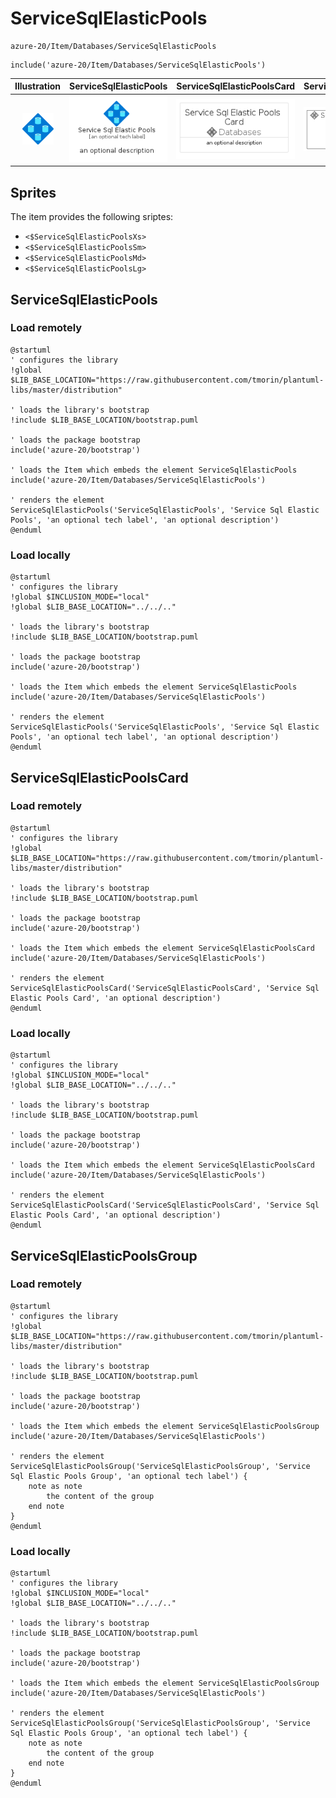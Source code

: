 # ServiceSqlElasticPools


```text
azure-20/Item/Databases/ServiceSqlElasticPools
```

```text
include('azure-20/Item/Databases/ServiceSqlElasticPools')
```



| Illustration | ServiceSqlElasticPools | ServiceSqlElasticPoolsCard | ServiceSqlElasticPoolsGroup |
| :---: | :---: | :---: | :---: |
| ![illustration for Illustration](../../../azure-20/Item/Databases/ServiceSqlElasticPools.png) | ![illustration for ServiceSqlElasticPools](../../../azure-20/Item/Databases/ServiceSqlElasticPools.Local.png) | ![illustration for ServiceSqlElasticPoolsCard](../../../azure-20/Item/Databases/ServiceSqlElasticPoolsCard.Local.png) | ![illustration for ServiceSqlElasticPoolsGroup](../../../azure-20/Item/Databases/ServiceSqlElasticPoolsGroup.Local.png) |



## Sprites
The item provides the following sriptes:

- `<$ServiceSqlElasticPoolsXs>`
- `<$ServiceSqlElasticPoolsSm>`
- `<$ServiceSqlElasticPoolsMd>`
- `<$ServiceSqlElasticPoolsLg>`





## ServiceSqlElasticPools

### Load remotely
```plantuml
@startuml
' configures the library
!global $LIB_BASE_LOCATION="https://raw.githubusercontent.com/tmorin/plantuml-libs/master/distribution"

' loads the library's bootstrap
!include $LIB_BASE_LOCATION/bootstrap.puml

' loads the package bootstrap
include('azure-20/bootstrap')

' loads the Item which embeds the element ServiceSqlElasticPools
include('azure-20/Item/Databases/ServiceSqlElasticPools')

' renders the element
ServiceSqlElasticPools('ServiceSqlElasticPools', 'Service Sql Elastic Pools', 'an optional tech label', 'an optional description')
@enduml
```

### Load locally
```plantuml
@startuml
' configures the library
!global $INCLUSION_MODE="local"
!global $LIB_BASE_LOCATION="../../.."

' loads the library's bootstrap
!include $LIB_BASE_LOCATION/bootstrap.puml

' loads the package bootstrap
include('azure-20/bootstrap')

' loads the Item which embeds the element ServiceSqlElasticPools
include('azure-20/Item/Databases/ServiceSqlElasticPools')

' renders the element
ServiceSqlElasticPools('ServiceSqlElasticPools', 'Service Sql Elastic Pools', 'an optional tech label', 'an optional description')
@enduml
```

## ServiceSqlElasticPoolsCard

### Load remotely
```plantuml
@startuml
' configures the library
!global $LIB_BASE_LOCATION="https://raw.githubusercontent.com/tmorin/plantuml-libs/master/distribution"

' loads the library's bootstrap
!include $LIB_BASE_LOCATION/bootstrap.puml

' loads the package bootstrap
include('azure-20/bootstrap')

' loads the Item which embeds the element ServiceSqlElasticPoolsCard
include('azure-20/Item/Databases/ServiceSqlElasticPools')

' renders the element
ServiceSqlElasticPoolsCard('ServiceSqlElasticPoolsCard', 'Service Sql Elastic Pools Card', 'an optional description')
@enduml
```

### Load locally
```plantuml
@startuml
' configures the library
!global $INCLUSION_MODE="local"
!global $LIB_BASE_LOCATION="../../.."

' loads the library's bootstrap
!include $LIB_BASE_LOCATION/bootstrap.puml

' loads the package bootstrap
include('azure-20/bootstrap')

' loads the Item which embeds the element ServiceSqlElasticPoolsCard
include('azure-20/Item/Databases/ServiceSqlElasticPools')

' renders the element
ServiceSqlElasticPoolsCard('ServiceSqlElasticPoolsCard', 'Service Sql Elastic Pools Card', 'an optional description')
@enduml
```

## ServiceSqlElasticPoolsGroup

### Load remotely
```plantuml
@startuml
' configures the library
!global $LIB_BASE_LOCATION="https://raw.githubusercontent.com/tmorin/plantuml-libs/master/distribution"

' loads the library's bootstrap
!include $LIB_BASE_LOCATION/bootstrap.puml

' loads the package bootstrap
include('azure-20/bootstrap')

' loads the Item which embeds the element ServiceSqlElasticPoolsGroup
include('azure-20/Item/Databases/ServiceSqlElasticPools')

' renders the element
ServiceSqlElasticPoolsGroup('ServiceSqlElasticPoolsGroup', 'Service Sql Elastic Pools Group', 'an optional tech label') {
    note as note
        the content of the group
    end note
}
@enduml
```

### Load locally
```plantuml
@startuml
' configures the library
!global $INCLUSION_MODE="local"
!global $LIB_BASE_LOCATION="../../.."

' loads the library's bootstrap
!include $LIB_BASE_LOCATION/bootstrap.puml

' loads the package bootstrap
include('azure-20/bootstrap')

' loads the Item which embeds the element ServiceSqlElasticPoolsGroup
include('azure-20/Item/Databases/ServiceSqlElasticPools')

' renders the element
ServiceSqlElasticPoolsGroup('ServiceSqlElasticPoolsGroup', 'Service Sql Elastic Pools Group', 'an optional tech label') {
    note as note
        the content of the group
    end note
}
@enduml
```

